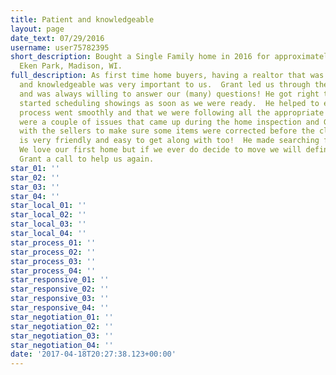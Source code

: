 ```yaml
---
title: Patient and knowledgeable
layout: page
date_text: 07/29/2016
username: user75782395
short_description: Bought a Single Family home in 2016 for approximately $175K in
  Eken Park, Madison, WI.
full_description: As first time home buyers, having a realtor that was both patient
  and knowledgeable was very important to us.  Grant led us through the entire process
  and was always willing to answer our (many) questions! He got right to work and
  started scheduling showings as soon as we were ready.  He helped to ensure the closing
  process went smoothly and that we were following all the appropriate steps. There
  were a couple of issues that came up during the home inspection and Grant negotiated
  with the sellers to make sure some items were corrected before the closing.  Grant
  is very friendly and easy to get along with too!  He made searching for homes fun.
  We love our first home but if we ever do decide to move we will definitely give
  Grant a call to help us again.
star_01: ''
star_02: ''
star_03: ''
star_04: ''
star_local_01: ''
star_local_02: ''
star_local_03: ''
star_local_04: ''
star_process_01: ''
star_process_02: ''
star_process_03: ''
star_process_04: ''
star_responsive_01: ''
star_responsive_02: ''
star_responsive_03: ''
star_responsive_04: ''
star_negotiation_01: ''
star_negotiation_02: ''
star_negotiation_03: ''
star_negotiation_04: ''
date: '2017-04-18T20:27:38.123+00:00'
---
```

<!-- All four stars will automatically be gold, Enter eeeeee when a star needs to be "turned off" -->